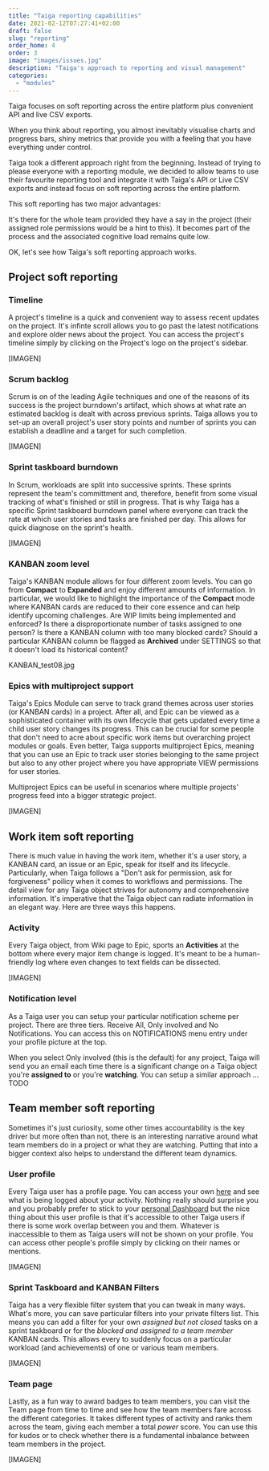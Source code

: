 ```yaml
---
title: "Taiga reporting capabilities"
date: 2021-02-12T07:27:41+02:00
draft: false
slug: "reporting"
order_home: 4
order: 3
image: "images/issues.jpg"
description: "Taiga's approach to reporting and visual management"
categories:
  - "modules"
---
```


Taiga focuses on soft reporting across the entire platform plus convenient API and live CSV exports.

When you think about reporting, you almost inevitably visualise charts and progress bars, shiny metrics that provide you with a feeling that you have everything under control.

Taiga took a different approach right from the beginning. Instead of trying to please everyone with a reporting module, we decided to allow teams to use their favourite reporting tool and integrate it with Taiga's API or Live CSV exports and instead focus on soft reporting across the entire platform.

This soft reporting has two major advantages:

It's there for the whole team provided they have a say in the project (their assigned role permissions would be a hint to this).
It becomes part of the process and the associated cognitive load remains quite low.

OK, let's see how Taiga's soft reporting approach works.

## Project soft reporting

### Timeline

A project's timeline is a quick and convenient way to assess recent updates on the project. It's infinte scroll allows you to go past the latest notifications and explore older news about the project. You can access the project's timeline simply by clicking on the Project's logo on the project's sidebar.

[IMAGEN]

### Scrum backlog

Scrum is on of the leading Agile techniques and one of the reasons of its success is the project burndown's artifact, which shows at what rate an estimated backlog is dealt with across previous sprints. Taiga allows you to set-up an overall project's user story points and number of sprints you can establish a deadline and a target for such completion.

[IMAGEN]

### Sprint taskboard burndown

In Scrum, workloads are split into successive sprints. These sprints represent the team's committment and, therefore, benefit from some visual tracking of what's finished or still in progress. That is why Taiga has a specific Sprint taskboard burndown panel where everyone can track the rate at which user stories and tasks are finished per day. This allows for quick diagnose on the sprint's health.

[IMAGEN]

### KANBAN zoom level

Taiga's KANBAN module allows for four different zoom levels. You can go from **Compact** to **Expanded** and enjoy different amounts of information. In particular, we would like to highlight the importance of the **Compact** mode where KANBAN cards are reduced to their core essence and can help identify upcoming challenges. Are WIP limits being implemented and enforced? Is there a disproportionate number of tasks assigned to one person? Is there a KANBAN column with too many blocked cards? Should a particular KANBAN column be flagged as **Archived** under SETTINGS so that it doesn't load its historical content?

KANBAN_test08.jpg

### Epics with multiproject support

Taiga's Epics Module can serve to track grand themes across user stories (or KANBAN cards) in a project. After all, and Epic can be viewed as a sophisticated container with its own lifecycle that gets updated every time a child user story changes its progress. This can be crucial for some people that don't need to acre about specific work items but overarching project modules or goals. Even better, Taiga supports multiproject Epics, meaning that you can use an Epic to track user stories belonging to the same project but also to any other project where you have appropriate VIEW permissions for user stories.

Multiproject Epics can be useful in scenarios where multiple projects' progress feed into a bigger strategic project.

[IMAGEN]

## Work item soft reporting

There is much value in having the work item, whether it's a user story, a KANBAN card, an issue or an Epic, speak for itself and its lifecycle. Particularly, when Taiga follows a "Don't ask for permission, ask for forgiveness" poilicy when it comes to workflows and permissions. The detail view for any Taiga object strives for autonomy and comprehensive information. It's imperative that the Taiga object can radiate information in an elegant way. Here are three ways this happens.

### Activity

Every Taiga object, from Wiki page to Epic, sports an **Activities** at the bottom where every major item change is logged. It's meant to be a human-friendly log where even changes to text fields can be dissected.

[IMAGEN]

### Notification level

As a Taiga user you can setup your particular notification scheme per project. There are three tiers. Receive All, Only involved and No Notifications. You can access this on NOTIFICATIONS menu entry under your profile picture at the top.

When you select Only involved (this is the default) for any project, Taiga will send you an email each time there is a significant change on a Taiga object you're **assigned to** or you're **watching**. You can setup a similar approach ... TODO

## Team member soft reporting

Sometimes it's just curiosity, some other times accountability is the key driver but more often than not, there is an interesting narrative around what team members do in a project or what they are watching. Putting that into a bigger context also helps to understand the different team dynamics.

### User profile

Every Taiga user has a profile page. You can access your own [here](https://tree.taiga.io/profile) and see what is being logged about your activity. Nothing really should surprise you and you probably prefer to stick to your [personal Dashboard](https://tree.taiga.io/) but the nice thing about this user profile is that it's accessible to other Taiga users if there is some work overlap between you and them. Whatever is inaccessible to them as Taiga users will not be shown on your profile.
You can access other people's profile simply by clicking on their names or mentions.

[IMAGEN]

### Sprint Taskboard and KANBAN Filters

Taiga has a very flexible filter system that you can tweak in many ways. What's more, you can save particular filters into your private filters list. This means you can add a filter for your own *assigned but not closed* tasks on a sprint taskboard or for the *blocked and assigned to a team member* KANBAN cards. This allows every to suddenly focus on a particular workload (and achievements) of one or various team members.

[IMAGEN]

### Team page

Lastly, as a fun way to award badges to team members, you can visit the Team page from time to time and see how the team members fare across the different categories. It takes different types of activity and ranks them across the team, giving each member a total *power* score. You can use this for kudos or to check whether there is a fundamental inbalance between team members in the project.

[IMAGEN]